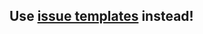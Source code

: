 ## Use [issue templates](https://github.com/JosefNemec/PlayniteExtensions/issues/new/choose) instead!
